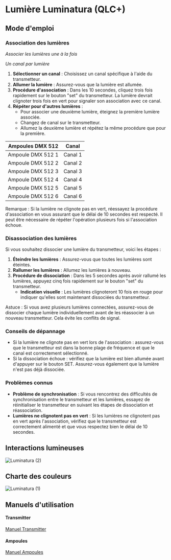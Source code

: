 # Lumière Luminatura (QLC+)

## Mode d'emploi

### Association des lumières
*Associer les lumières une à la fois*

*Un canal par lumière*

1. **Sélectionner un canal** : Choisissez un canal spécifique à l'aide du transmetteur.
2. **Allumer la lumière** : Assurez-vous que la lumière est allumée.
3. **Procédure d'association** : Dans les 10 secondes, cliquez trois fois rapidement sur le bouton "set" du transmetteur. La lumière devrait clignoter trois fois en vert pour signaler son association avec ce canal.
4. **Répéter pour d'autres lumières** : 
   - Pour associer une deuxième lumière, éteignez la première lumière associée.
   - Changez de canal sur le transmetteur.
   - Allumez la deuxième lumière et répétez la même procédure que pour la première.

| Ampoules DMX 512  | Canal    |
| ---------- | -------- |
| Ampoule DMX 512 1 | Canal 1 |
| Ampoule DMX 512 2 | Canal 2 |
| Ampoule DMX 512 3 | Canal 3 |
| Ampoule DMX 512 4 | Canal 4 |
| Ampoule DMX 512 5 | Canal 5 |
| Ampoule DMX 512 6 | Canal 6 |

Remarque : Si la lumière ne clignote pas en vert, réessayez la procédure d'association en vous assurant que le délai de 10 secondes est respecté. Il peut être nécessaire de répéter l'opération plusieurs fois si l'association échoue.

### Disassociation des lumières

Si vous souhaitez dissocier une lumière du transmetteur, voici les étapes :

1. **Éteindre les lumières** : Assurez-vous que toutes les lumières sont éteintes.
2. **Rallumer les lumières** : Allumez les lumières à nouveau.
3. **Procédure de dissociation** : Dans les 5 secondes après avoir rallumé les lumières, appuyez cinq fois rapidement sur le bouton "set" du transmetteur.
   - **Indication visuelle** : Les lumières clignoteront 10 fois en rouge pour indiquer qu'elles sont maintenant dissociées du transmetteur.
  
Astuce : Si vous avez plusieurs lumières connectées, assurez-vous de dissocier chaque lumière individuellement avant de les réassocier à un nouveau transmetteur. Cela évite les conflits de signal.

### Conseils de dépannage

* Si la lumière ne clignote pas en vert lors de l'association : assurez-vous que le transmetteur est dans la bonne plage de fréquence et que le canal est correctement sélectionné.
* Si la dissociation échoue : vérifiez que la lumière est bien allumée avant d'appuyer sur le bouton SET. Assurez-vous également que la lumière n'est pas déjà dissociée.

### Problèmes connus

- **Problème de synchronisation** : Si vous rencontrez des difficultés de synchronisation entre le transmetteur et les lumières, essayez de réinitialiser le transmetteur en suivant les étapes de dissociation et réassociation.
- **Lumières ne clignotent pas en vert** : Si les lumières ne clignotent pas en vert après l'association, vérifiez que le transmetteur est correctement alimenté et que vous respectez bien le délai de 10 secondes.

## Interactions lumineuses
![Luminatura (2)](https://github.com/user-attachments/assets/e6520c34-fbd2-41bf-a40b-c729ab72d5c9)

## Charte des couleurs
![Luminatura (1)](https://github.com/user-attachments/assets/286b1a92-6c57-4a72-9f43-0b72b166f838)

## Manuels d'utilisation

#### Transmitter
[Manuel Transmitter](https://miboxer.com/light/m_n/FUTD01.html)

#### Ampoules
[Manuel Ampoules](https://miboxer.com/light/m_n/tongyong/rgbcct_light_2.4grf/en.html)
